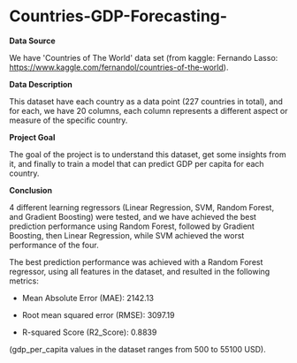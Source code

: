 # Countries-GDP-Forecasting-
**Data Source**

We have 'Countries of The World' data set (from kaggle: Fernando Lasso: https://www.kaggle.com/fernandol/countries-of-the-world).

**Data Description**

This dataset have each country as a data point (227 countries in total), and for each, we have 20 columns, each column represents a different aspect or measure of the specific country.

**Project Goal**

The goal of the project is to understand this dataset, get some insights from it, and finally to train a model that can predict GDP per capita for each country.



**Conclusion**

4 different learning regressors (Linear Regression, SVM, Random Forest, and Gradient Boosting) were tested, and we have achieved the best prediction performance using Random Forest, followed by Gradient Boosting, then Linear Regression, while SVM achieved the worst performance of the four.

The best prediction performance was achieved with a Random Forest regressor, using all features in the dataset, and resulted in the following metrics:

 - Mean Absolute Error (MAE): 2142.13

 - Root mean squared error (RMSE): 3097.19

 - R-squared Score (R2_Score): 0.8839

(gdp_per_capita values in the dataset ranges from 500 to 55100 USD).



